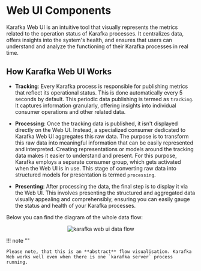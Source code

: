 # Web UI Components

Karafka Web UI is an intuitive tool that visually represents the metrics related to the operation status of Karafka processes. It centralizes data, offers insights into the system's health, and ensures that users can understand and analyze the functioning of their Karafka processes in real time.

## How Karafka Web UI Works

- **Tracking**: Every Karafka process is responsible for publishing metrics that reflect its operational status. This is done automatically every 5 seconds by default. This periodic data publishing is termed as `tracking`. It captures information granularly, offering insights into individual consumer operations and other related data.

- **Processing**: Once the tracking data is published, it isn't displayed directly on the Web UI. Instead, a specialized consumer dedicated to Karafka Web UI aggregates this raw data. The purpose is to transform this raw data into meaningful information that can be easily represented and interpreted. Creating representations or models around the tracking data makes it easier to understand and present. For this purpose, Karafka employs a separate consumer group, which gets activated when the Web UI is in use. This stage of converting raw data into structured models for presentation is termed `processing`.

- **Presenting**: After processing the data, the final step is to display it via the Web UI. This involves presenting the structured and aggregated data visually appealing and comprehensibly, ensuring you can easily gauge the status and health of your Karafka processes.

Below you can find the diagram of the whole data flow:

<p align="center">
  <img src="https://cdn.karafka.io/assets/misc/charts/web-ui-flow.svg" alt="karafka web ui data flow"/>
</p>

!!! note ""

    Please note, that this is an **abstract** flow visualisation. Karafka Web works well even when there is one `karafka server` process running.
